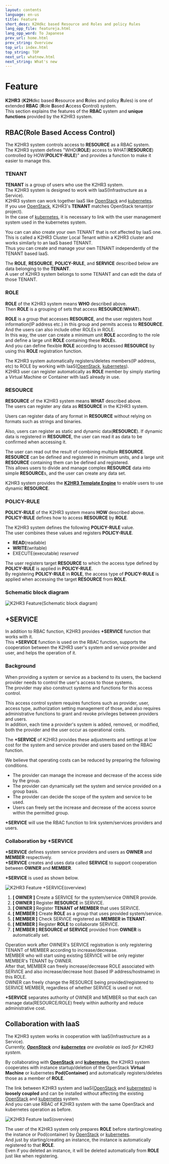 ```yaml
---
layout: contents
language: en-us
title: Feature
short_desc: K2Hdkc based Resource and Roles and policy Rules
lang_opp_file: featureja.html
lang_opp_word: To Japanese
prev_url: home.html
prev_string: Overview
top_url: index.html
top_string: TOP
next_url: whatnew.html
next_string: What's new
---
```


# Feature

**K2HR3** (**K2H**dkc based **R**esource and **R**oles and policy **R**ules) is one of extended **RBAC** (**R**ole **B**ased **A**ccess **C**ontrol) system.  
This section explains the features of the **RBAC** system and **unique functions** provided by the K2HR3 system.  

## RBAC(Role Based Access Control)
The K2HR3 system controls access to **RESOURCE** as a RBAC system.  
The K2HR3 system defines "WHO(**ROLE**) access to WHAT(**RESOURCE**) controlled by HOW(**POLICY-RULE**)" and provides a function to make it easier to manage this.  

### TENANT
**TENANT** is a group of users who use the K2HR3 system.  
The K2HR3 system is designed to work with IaaS(Infrastructure as a Service).  
K2HR3 system can work together IaaS like [OpenStack](https://www.openstack.org/) and [kubernetes](https://kubernetes.io/).  
If you use [OpenStack](https://www.openstack.org/), K2HR3's **TENANT** matches OpenStack tenant(or project).  
In the case of [kubernetes](https://kubernetes.io/), it is necessary to link with the user management system used in the kubernetes system.  

You can can also create your own TENANT that is not affected by IaaS one.  
This is called a K2HR3 Cluster Local Tenant within a K2HR3 cluster and works similarly to an IaaS based TENANT.  
Thus you can create and manage your own TENANT independently of the TENANT based IaaS.  

The **ROLE**, **RESOURCE**, **POLICY-RULE**, and **SERVICE** described below are data belonging to the **TENANT**.  
A user of K2HR3 system belongs to some TENANT and can edit the data of those TENANT.  

### ROLE
**ROLE** of the K2HR3 system means **WHO** described above.  
Then **ROLE** is a grouping of sets that access **RESOURCE**(**WHAT**).  

**ROLE** is a group that accesses **RESOURCE**, and the user registers host information(IP address etc.) in this group and permits access to **RESOURCE**.  
And the users can also include other ROLEs in ROLE.  
In this way, the user can create a minimum unit **ROLE** according to the role and define a large unit **ROLE** containing these **ROLE**s.  
And you can define flexible **ROLE** according to accessed **RESOURCE** by using this **ROLE** registration function.  

The K2HR3 system automatically registers/deletes members(IP address, etc) to ROLE by working with IaaS([OpenStack](https://www.openstack.org/), [kubernetes](https://kubernetes.io/)).  
K2HR3 user can register automatically as **ROLE** member by simply starting a Virtual Machine or Container with IaaS already in use.  

### RESOURCE
**RESOURCE** of the K2HR3 system means **WHAT** described above.  
The users can register any data as **RESOURCE** in the K2HR3 system.  

Users can register data of any format in **RESOURCE** without relying on formats such as strings and binaries.  

Also, users can register as static and dynamic data(**RESOURCE**).
If dynamic data is registered in **RESOURCE**, the user can read it as data to be confirmed when accessing it.  

The user can read out the result of combining multiple **RESOURCE**.  
**RESOURCE** can be defined and registered in minimum units, and a large unit **RESOURCE** containing them can be defined and registered.  
This allows users to divide and manage complex **RESOURCE** data into simple **RESOURCE**s, and the user can create any data set.  

K2HR3 system provides the [**K2HR3 Template Engine**](usage_template.html) to enable users to use dynamic **RESOURCE**.  

### POLICY-RULE
**POLICY-RULE** of the K2HR3 system means **HOW** described above.  
**POLICY-RULE** defines how to access **RESOURCE** by **ROLE**.  

The K2HR3 system defines the following **POLICY-RULE** value.  
The user combines these values and registers **POLICY-RULE**.
- **READ**(readable)
- **WRITE**(writable)
- EXECUTE(executable) _reserved_

The user registers target **RESOURCE** to which the access type defined by **POLICY-RULE** is applied in **POLICY-RULE**.  
By registering **POLICY-RULE** in **ROLE**, the access type of **POLICY-RULE** is applied when accessing the target **RESOURCE** from **ROLE**.

### Schematic block diagram

![K2HR3 Feature(Schematic block diagram)](images/feature_overview.png)

## +SERVICE
In addition to RBAC function, K2HR3 provides **+SERVICE** function that works with it.  
This **+SERVICE** function is used on the RBAC function, supports the cooperation between the K2HR3 user's system and service provider and user, and helps the operation of it.  

### Background
When providing a system or service as a backend to its users, the backend provider needs to control the user's access to those systems.  
The provider may also construct systems and functions for this access control.  

This access control system requires functions such as provider, user, access type, authorization setting management of those, and also requires administrative functions to grant and revoke privileges between providers and users.  
In addition, each time a provider's system is added, removed, or modified, both the provider and the user occur as operational costs.  

The **+SERVICE** of K2HR3 provides these adjustments and settings at low cost for the system and service provider and users based on the RBAC function.  

We believe that operating costs can be reduced by preparing the following conditions.  
- The provider can manage the increase and decrease of the access side by the group.
- The provider can dynamically set the system and service provided on a group basis.
- The provider can decide the scope of the system and service to be used.
- Users can freely set the increase and decrease of the access source within the permitted group.

**+SERVICE** will use the RBAC function to link system/services providers and users.  

### Collaboration by +SERVICE
**+SERVICE** defines system service providers and users as **OWNER** and **MEMBER** respectively.  
**+SERVICE** creates and uses data called **SERVICE** to support cooperation between **OWNER** and **MEMBER**.  

**+SERVICE** is used as shown below.  

![K2HR3 Feature +SERVICE(overview)](images/feature_service.png)

1. **[ OWNER ]** Create a SERVICE for the system/service OWNER provide.
1. **[ OWNER ]** Register **RESOURCE** in SERVICE.
1. **[ OWNER ]** Register **TENANT of MEMBER** that uses SERVICE.
1. **[ MEMBER ]** Create **ROLE** as a group that uses provided system/service.
1. **[ MEMBER ]** Check SERVICE registered as **MEMBER in TENANT**.
1. **[ MEMBER ]** Register **ROLE** to collaborate SERVICE.
1. **[ MEMBER ]** **RESOURCE of SERVICE** provided from **OWNER** is automatically set.

Operation work after OWNER's SERVICE registration is only registering TENANT of MEMBER according to increase/decrease.  
MEMBER who will start using existing SERVICE will be only register MEMBER's TENANT by OWNER.  
After that, MEMBER can freely increase/decrease ROLE associated with SERVICE and also increase/decrease host (based IP address/hostname) in this ROLE.  
OWNER can freely change the RESOURCE being provided/registered to SERVICE MEMBER, regardless of whether SERVICE is used or not.  

**+SERVICE** separates authority of OWNER and MEMBER so that each can manage data(RESOURCE/ROLE) freely within authority and reduce administrative cost.  

## Collaboration with IaaS
The K2HR3 system works in cooperation with IaaS(Infrastructure as a Service).  
_Currently, [**OpenStack**](https://www.openstack.org/) and [**kubernetes**](https://kubernetes.io/) are available as IaaS for K2HR3 system._  

By collaborating with [**OpenStack**](https://www.openstack.org/) and [**kubernetes**](https://kubernetes.io/), the K2HR3 system cooperates with instance startup/deletion of the OpenStack **Virtual Machine** or kubernetes **Pod(Container)** and automatically registers/deletes those as a member of **ROLE**.  

The link between K2HR3 system and IaaS([OpenStack](https://www.openstack.org/) and [kubernetes](https://kubernetes.io/)) is **loosely coupled** and can be installed without affecting the existing [OpenStack](https://www.openstack.org/) and [kubernetes](https://kubernetes.io/) system.  
And you can use RBAC of K2HR3 system with the same OpenStack and kubernetes operation as before.  

![K2HR3 Feature IaaS(overview)](images/feature_iaas.png)

The user of the K2HR3 system only prepares **ROLE** before starting/creating the instance or Pod(container) by [OpenStack](https://www.openstack.org/) or [kubernetes](https://kubernetes.io/).  
And just by starting/creating an instance, the instance is automatically registered to that **ROLE**.  
Even if you deleted an instance, it will be deleted automatically from **ROLE** just like when registering.
